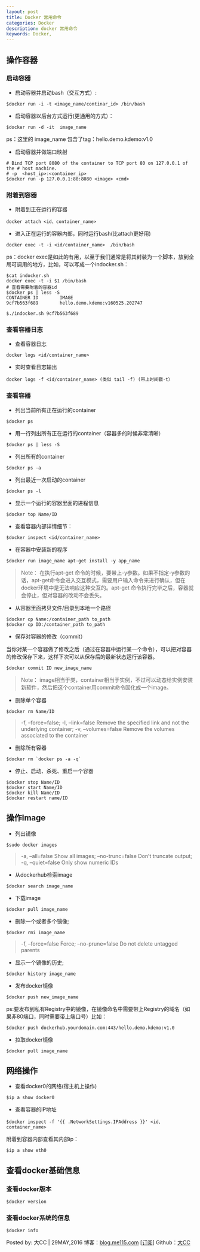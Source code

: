 ```yaml
---
layout: post
title: Docker 常用命令
categories: Docker
description: docker 常用命令
keywords: Docker, 
---
```



## 操作容器

### 启动容器

- 启动容器并启动bash（交互方式）:

```shell
$docker run -i -t <image_name/continar_id> /bin/bash
```

- 启动容器以后台方式运行(更通用的方式）：

```shell
$docker run -d -it  image_name
```
ps：这里的 image_name 包含了tag：hello.demo.kdemo:v1.0


- 启动容器并做端口映射

```shell
# Bind TCP port 8080 of the container to TCP port 80 on 127.0.0.1 of the # host machine. 
# -p  <host_ip>:<container_ip>
$docker run -p 127.0.0.1:80:8080 <image> <cmd>
```


### 附着到容器

- 附着到正在运行的容器

```shell
docker attach <id、container_name>
```

- 进入正在运行的容器内部，同时运行bash(比attach更好用)

```shell
docker exec -t -i <id/container_name>  /bin/bash
```

ps：docker exec是如此的有用，以至于我们通常是将其封装为一个脚本，放到全局可调用的地方，比如，可以写成一个indocker.sh：

```shell
$cat indocker.sh 
docker exec -t -i $1 /bin/bash
# 查看需要附着的容器id
$docker ps | less -S
CONTAINER ID        IMAGE                                                 
9cf7b563f689        hello.demo.kdemo:v160525.202747

$./indocker.sh 9cf7b563f689 
```

### 查看容器日志

- 查看容器日志

```shell
docker logs <id/container_name>
```

- 实时查看日志输出

```shell
docker logs -f <id/container_name> (类似 tail -f) (带上时间戳-t）
```

### 查看容器

- 列出当前所有正在运行的container  

```shell
$docker ps
```

- 用一行列出所有正在运行的container（容器多的时候非常清晰）

```shell
$docker ps | less -S
```

- 列出所有的container  

```shell
$docker ps -a  
```

- 列出最近一次启动的container  

```shell
$docker ps -l 
```

- 显示一个运行的容器里面的进程信息  

```shell
$docker top Name/ID  
```

- 查看容器内部详情细节：

```shell
$docker inspect <id/container_name>
```

- 在容器中安装新的程序  

```shell
$docker run image_name apt-get install -y app_name  
```
> Note：  在执行apt-get 命令的时候，要带上-y参数。如果不指定-y参数的话，apt-get命令会进入交互模式，需要用户输入命令来进行确认，但在docker环境中是无法响应这种交互的。apt-get 命令执行完毕之后，容器就会停止，但对容器的改动不会丢失。

- 从容器里面拷贝文件/目录到本地一个路径  

```shell
$docker cp Name:/container_path to_path  
$docker cp ID:/container_path to_path
```

- 保存对容器的修改（commit）

当你对某一个容器做了修改之后（通过在容器中运行某一个命令），可以把对容器的修改保存下来，这样下次可以从保存后的最新状态运行该容器。

```shell
$docker commit ID new_image_name  
```

> Note：  image相当于类，container相当于实例，不过可以动态给实例安装新软件，然后把这个container用commit命令固化成一个image。


- 删除单个容器

```shell
$docker rm Name/ID 
```

>  -f, –force=false; -l, –link=false Remove the specified link and not the underlying container; -v, –volumes=false Remove the volumes associated to the container

- 删除所有容器  

```shell
$docker rm `docker ps -a -q`  
```

- 停止、启动、杀死、重启一个容器  

```shell
$docker stop Name/ID  
$docker start Name/ID  
$docker kill Name/ID  
$docker restart name/ID
```


## 操作Image

- 列出镜像

```shell
$sudo docker images
```

> -a, –all=false Show all images; –no-trunc=false Don’t truncate output; -q, –quiet=false Only show numeric IDs  

- 从dockerhub检索image  

```shell
$docker search image_name
```

- 下载image  

```shell
$docker pull image_name
```

- 删除一个或者多个镜像;   

```shell
$docker rmi image_name  
```

> -f, –force=false Force; –no-prune=false Do not delete untagged parents

- 显示一个镜像的历史;

```shell
$docker history image_name
```

- 发布docker镜像

```shell
$docker push new_image_name
```

ps:要发布到私有Registry中的镜像，在镜像命名中需要带上Registry的域名（如果非80端口，同时需要带上端口号）比如：

```shell
$docker push dockerhub.yourdomain.com:443/hello.demo.kdemo:v1.0
```

- 拉取docker镜像

```shell
$docker pull image_name
```

## 网络操作

- 查看docker0的网络(宿主机上操作)

```shell
$ip a show docker0
```

- 查看容器的IP地址

```shell
$docker inspect -f '{{ .NetworkSettings.IPAddress }}' <id、container_name>
```

附着到容器内部查看其内部ip：

```shell
$ip a show eth0
```

## 查看docker基础信息

### 查看docker版本  

```shell
$docker version  
```

### 查看docker系统的信息  

```shell
$docker info
```

Posted by: 大CC | 29MAY,2016
博客：[blog.me115.com](http://blog.me115.com) [[订阅](http://blog.me115.com/feed)]
Github：[大CC](https://github.com/me115)



